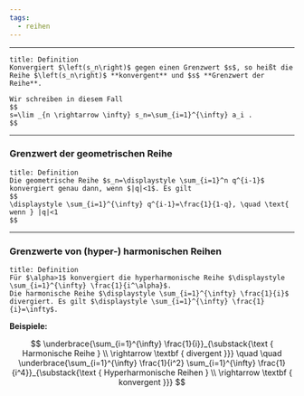 ```yaml
---
tags:
  - reihen
---
```

***

```ad-important
title: Definition
Konvergiert $\left(s_n\right)$ gegen einen Grenzwert $s$, so heißt die Reihe $\left(s_n\right)$ **konvergent** und $s$ **Grenzwert der Reihe**.

Wir schreiben in diesem Fall
$$
s=\lim _{n \rightarrow \infty} s_n=\sum_{i=1}^{\infty} a_i .
$$
```

***
### Grenzwert der geometrischen Reihe

```ad-note
title: Definition
Die geometrische Reihe $s_n=\displaystyle \sum_{i=1}^n q^{i-1}$ konvergiert genau dann, wenn $|q|<1$. Es gilt
$$
\displaystyle \sum_{i=1}^{\infty} q^{i-1}=\frac{1}{1-q}, \quad \text{ wenn } |q|<1
$$

```

***
### Grenzwerte von (hyper-) harmonischen Reihen

```ad-note
title: Definition
Für $\alpha>1$ konvergiert die hyperharmonische Reihe $\displaystyle \sum_{i=1}^{\infty} \frac{1}{i^\alpha}$.
Die harmonische Reihe $\displaystyle \sum_{i=1}^{\infty} \frac{1}{i}$ divergiert. Es gilt $\displaystyle \sum_{i=1}^{\infty} \frac{1}{i}=\infty$.
```

**Beispiele:**

$$
\underbrace{\sum_{i=1}^{\infty} \frac{1}{i}}_{\substack{\text { Harmonische Reihe } \\ \rightarrow \textbf { divergent }}} \quad \quad \underbrace{\sum_{i=1}^{\infty} \frac{1}{i^2} \sum_{i=1}^{\infty} \frac{1}{i^4}}_{\substack{\text { Hyperharmonische Reihen } \\ \rightarrow \textbf { konvergent }}}
$$
